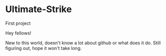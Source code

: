# Ultimate-Strike
First project

Hey fellows!

New to this world, doesn't know a lot about github or what does it do.
Still figuring out, hope it won't take long.
